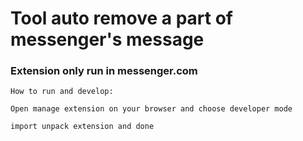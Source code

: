 # Tool auto remove a part of messenger's message

### Extension only run in messenger.com

`How to run and develop:`

`Open manage extension on your browser and choose developer mode`

`import unpack extension and done`
